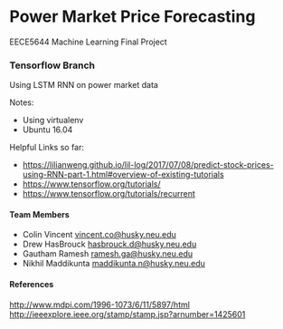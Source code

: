 # Power Market Price Forecasting
EECE5644 Machine Learning Final Project

### Tensorflow Branch
Using LSTM RNN on power market data

Notes:
* Using virtualenv
* Ubuntu 16.04

Helpful Links so far:
* https://lilianweng.github.io/lil-log/2017/07/08/predict-stock-prices-using-RNN-part-1.html#overview-of-existing-tutorials
* https://www.tensorflow.org/tutorials/
* https://www.tensorflow.org/tutorials/recurrent

#### Team Members
* Colin Vincent vincent.co@husky.neu.edu
* Drew HasBrouck hasbrouck.d@husky.neu.edu
* Gautham Ramesh ramesh.ga@husky.neu.edu
* Nikhil Maddikunta maddikunta.n@husky.neu.edu

#### References  
http://www.mdpi.com/1996-1073/6/11/5897/html  
http://ieeexplore.ieee.org/stamp/stamp.jsp?arnumber=1425601  
